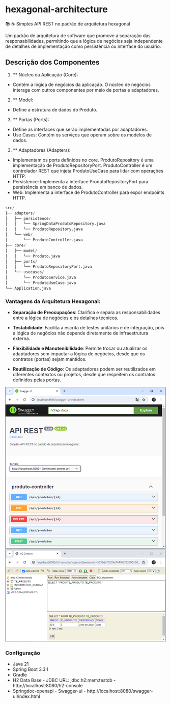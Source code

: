 # hexagonal-architecture
📚 ☕️ Simples API REST no padrão de arquitetura hexagonal


Um padrão de arquitetura de software que promove a separação das responsabilidades, permitindo que a lógica de negócios seja independente de detalhes de implementação como persistência ou interface do usuário.

## Descrição dos Componentes

1. ** Núcleo da Aplicação (Core): </br>
- Contém a lógica de negócios da aplicação. O núcleo de negócios interage com outros componentes por meio de portas e adaptadores. </br>
2. ** Model: </br>
- Define a estrutura de dados do Produto. </br>
3. ** Portas (Ports):</br>
- Define as interfaces que serão implementadas por adaptadores. </br>
- Use Cases: Contém os serviços que operam sobre os modelos de dados. </br>
3. ** Adaptadores (Adapters): </br>
- Implementam os ports definidos no core. ProdutoRepository é uma implementação de ProdutoRepositoryPort. ProdutoController é um controlador REST que injeta ProdutoUseCase para lidar com operações HTTP. </br>
- Persistence: Implementa a interface ProdutoRepositoryPort para persistência em banco de dados. </br>
- Web: Implementa a interface de ProdutoController para expor endpoints HTTP. </br>


```python
src/
├── adapters/
│   ├── persistence/
│   │   └── SpringDataProdutoRepository.java
│   │   └── ProdutoRepository.java
│   └── web/
│       └── ProdutoController.java
├── core/
│   ├── model/
│   │   └── Produto.java
│   ├── ports/
│   │   └── ProdutoRepositoryPort.java
│   └── usecases/
│       └── ProdutoService.java
│       └── ProdutoUseCase.java
└── Application.java
```

### Vantagens da Arquitetura Hexagonal:

- **Separação de Preocupações**: Clarifica e separa as responsabilidades entre a lógica de negócios e os detalhes técnicos.
  
- **Testabilidade**: Facilita a escrita de testes unitários e de integração, pois a lógica de negócios não depende diretamente de infraestrutura externa.

- **Flexibilidade e Manutenibilidade**: Permite trocar ou atualizar os adaptadores sem impactar a lógica de negócios, desde que os contratos (portas) sejam mantidos.

- **Reutilização de Código**: Os adaptadores podem ser reutilizados em diferentes contextos ou projetos, desde que respeitem os contratos definidos pelas portas.


![alt tag](https://github.com/georgedssantos/hexagonal-architecture/blob/main/documentacao/tela-1.PNG)
![alt tag](https://github.com/georgedssantos/hexagonal-architecture/blob/main/documentacao/tela-2.PNG)

### Configuração
* Java 21
* Spring Boot 3.3.1
* Gradle
* H2 Data Base - JDBC URL: jdbc:h2:mem:testdb - http://localhost:8080/h2-console
* Springdoc-openapi - Swagger-ui - http://localhost:8080/swagger-ui/index.html

